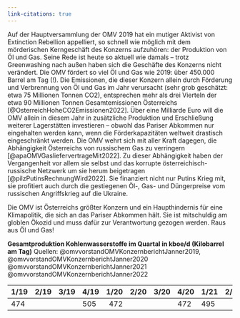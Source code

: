 ```yaml
---
link-citations: true
---
```


Auf der Hauptversammlung der OMV 2019 hat ein mutiger Aktivist von Extinction Rebellion appelliert, so schnell wie möglich mit dem mörderischen Kerngeschäft des Konzerns aufzuhören: der Produktion von Öl und Gas. Seine Rede ist heute so aktuell wie damals – trotz Greenwashing nach außen haben sich die Geschäfte des Konzerns nicht verändert. Die OMV fördert so viel Öl und Gas wie 2019: über 450.000 Barrel am Tag (!). Die Emissionen, die dieser Konzern allein durch Förderung und Verbrennung von Öl und Gas im Jahr verursacht (sehr grob geschätzt: etwa 75 Millionen Tonnen CO2), entsprechen mehr als drei Vierteln der etwa 90 Millionen Tonnen Gesamtemissionen Österreichs [@OsterreichHoheCO2Emissionen2022]. Über eine Milliarde Euro will die OMV allein in diesem Jahr in zusätzliche Produktion und Erschließung weiterer Lagerstätten investieren – obwohl das Pariser Abkommen nur eingehalten werden kann, wenn die Förderkapazitäten weltweit drastisch eingeschränkt werden. Die OMV wehrt sich mit aller Kraft dagegen, die Abhängigkeit Österreichs von russischem Gas zu verringern [@apaOMVGasliefervertrageMit2022]. Zu dieser Abhängigkeit haben der Vergangenheit vor allem sie selbst und das korrupte österreichisch-russische Netzwerk um sie herum beigetragen [@pilzPutinsRechnungWird2022]. Sie finanziert nicht nur Putins Krieg mit, sie profitiert auch durch die gestiegenen Öl-, Gas- und Düngerpreise vom russischen Angriffskrieg auf die Ukraine. 

Die OMV ist Österreichs größter Konzern und ein Haupthindernis für eine Klimapolitik, die sich an das Pariser Abkommen hält. Sie ist mitschuldig am globlen Ökozid und muss dafür zur Verantwortung gezogen werden. Raus aus Öl und Gas! 


**Gesamtproduktion Kohlenwasserstoffe im Quartal in kboe/d (Kilobarrel am Tag)** Quellen: @omvvorstandOMVKonzernberichtJanner2019, @omvvorstandOMVKonzernberichtJanner2020 @omvvorstandOMVKonzernberichtJanner2021  @omvvorstandOMVKonzernberichtJanner2022 

| 1/19 | 2/19 | 3/19 | 4/19 | 1/20 | 2/20 | 3/20 | 4/20 | 1/21 | 2/21 | 3/21 | 4/21 | 1/22 |
|------|------|------|------|-----:|-----:|------|------|------|------|------|------|------|
| 474  |      |      | 505  |  472 |      |      | 472  | 495  |      |      | 491  | 457  |
